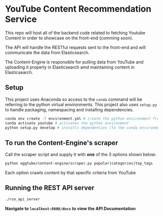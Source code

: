 # YouTube Content Recommendation Service

This repo will host all of the backend code related to fetching Youtube Content in order to showcase on the front-end (comming soon).

The API will handle the RESTful requests sent to the front-end and will communicate the data from Elasticsearch. 

The Content-Engine is responsible for pulling data from YouTube and uploading it properly in Elasticsearch amd maintaining content in Elasticsearch.


## Setup

This project uses Anaconda so access to the `conda` command will be referring to the python virtual environments.
This project also uses `setup.py` to handle packaging, namespacing and installing dependencies.
```bash
conda env create -f environment.yml # create the python environment from the template
conda activate youtube # activates the python environment
python setup.py develop # installs dependencies (to the conda environment)
```

## To run the Content-Engine's scraper

Call the scraper script and supply it with __one__ of the 3 options shown below:

```bash
python aggtube/content-engine/scraper.py popular|categories|top_tags
```
Each option crawls content by that specific criteria from YouTube

## Running the REST API server

```bash
./run_api_server
```
__Navigate to `localhost:8000/docs` to view the API Documentation__
